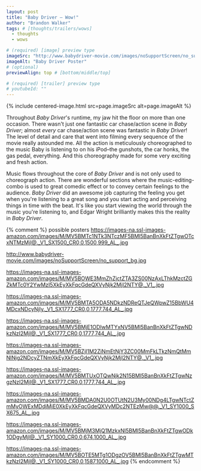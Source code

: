 ```yaml
---
layout: post
title: "Baby Driver – Wow!"
author: "Brandon Walker"
tags: # [thoughts/trailers/wows]
  - thoughts
  - wows

# (required) [image] preview type
imageSrc: "http://www.babydriver-movie.com/images/noSupportScreen/no_support_bg.jpg"
imageAlt: "Baby Driver Poster"
# (optional)
previewAlign: top # [bottom/middle/top]

# (required) [trailer] preview type
# youtubeId: ""
---
```


{% include centered-image.html src=page.imageSrc alt=page.imageAlt %}

Throughout _Baby Driver_'s runtime, my jaw hit the floor on more than one occasion. There wasn't just one fantastic car chase/action scene in _Baby Driver_; almost _every_ car chase/action scene was fantastic in _Baby Driver_! The level of detail and care that went into filming every sequence of the movie really astounded me. All the action is meticulously choreographed to the music Baby is listening to on his iPod–the gunshots, the car honks, the gas pedal, everything. And this choreography made for some very exciting and fresh action.

Music flows throughout the core of _Baby Driver_ and is not only used to choreograph action. There are wonderful sections where the music-editing-combo is used to great comedic effect or to convey certain feelings to the audience. _Baby Driver_ did an awesome job capturing the feeling you get when you're listening to a great song and you start acting and perceiving things in time with the beat. It's like you start viewing the world through the music you're listening to, and Edgar Wright brilliantly makes this the reality in _Baby Driver_.

{% comment %} possible posters
https://images-na.ssl-images-amazon.com/images/M/MV5BMTc1NTk3NTczMF5BMl5BanBnXkFtZTgwOTcxNTMzMjI@._V1_SX1500_CR0,0,1500,999_AL_.jpg

http://www.babydriver-movie.com/images/noSupportScreen/no_support_bg.jpg

https://images-na.ssl-images-amazon.com/images/M/MV5BOWE3MmZhZjctZTA3ZS00NzAxLThkMzctZGZkMTc0Y2YwMzI5XkEyXkFqcGdeQXVyNjk2MjI2NTY@._V1_.jpg

https://images-na.ssl-images-amazon.com/images/M/MV5BMTA5ODA5NDkzNDReQTJeQWpwZ15BbWU4MDcxNDcyNjIy._V1_SX1777_CR0,0,1777,744_AL_.jpg

https://images-na.ssl-images-amazon.com/images/M/MV5BMjE1ODIwMTYxNV5BMl5BanBnXkFtZTgwNDkzNzI2MjI@._V1_SX1777_CR0,0,1777,744_AL_.jpg

https://images-na.ssl-images-amazon.com/images/M/MV5BZjI1M2ZiNmEtNjY3ZC00MmFkLTkzNmQtMmNlNjg2NDcyZTNmXkEyXkFqcGdeQXVyNjk2MjI2NTY@._V1_.jpg

https://images-na.ssl-images-amazon.com/images/M/MV5BMTUxOTQwNjk2N15BMl5BanBnXkFtZTgwNzgzNzI2MjI@._V1_SX1777_CR0,0,1777,744_AL_.jpg

https://images-na.ssl-images-amazon.com/images/M/MV5BMDA0N2U0OTUtN2U3My00NDg4LTgwNTctZmMyOWExMDdjMjE0XkEyXkFqcGdeQXVyMDc2NTEzMw@@._V1_SY1000_SX675_AL_.jpg

https://images-na.ssl-images-amazon.com/images/M/MV5BMjM3MjQ1MzkxNl5BMl5BanBnXkFtZTgwODk1ODgyMjI@._V1_SY1000_CR0,0,674,1000_AL_.jpg

https://images-na.ssl-images-amazon.com/images/M/MV5BOTE5MTg1ODgzOV5BMl5BanBnXkFtZTgwMTkzNzI2MjI@._V1_SY1000_CR0,0,1587,1000_AL_.jpg
{% endcomment %}
